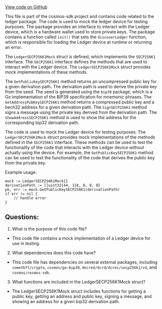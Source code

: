 [View code on GitHub](https://github.com/cosmos/cosmos-sdk.git/crypto/ledger/ledger_mock.go)

This file is part of the cosmos-sdk project and contains code related to the ledger package. The code is used to mock the ledger device for testing purposes. The package provides an interface to interact with the Ledger device, which is a hardware wallet used to store private keys. The package contains a function called `init()` that sets the `discoverLedger` function, which is responsible for loading the Ledger device at runtime or returning an error. 

The `LedgerSECP256K1Mock` struct is defined, which implements the `SECP256K1` interface. The `SECP256K1` interface defines the methods that are used to interact with the Ledger device. The `LedgerSECP256K1Mock` struct provides mock implementations of these methods. 

The `GetPublicKeySECP256K1` method returns an uncompressed public key for a given derivation path. The derivation path is used to derive the private key from the seed. The seed is generated using the `bip39` package, which is a Go implementation of the BIP39 specification for mnemonic phrases. The `GetAddressPubKeySECP256K1` method returns a compressed public key and a bech32 address for a given derivation path. The `SignSECP256K1` method signs a message using the private key derived from the derivation path. The `ShowAddressSECP256K1` method is used to show the address for the corresponding bip32 derivation path.

The code is used to mock the Ledger device for testing purposes. The `LedgerSECP256K1Mock` struct provides mock implementations of the methods defined in the `SECP256K1` interface. These methods can be used to test the functionality of the code that interacts with the Ledger device without actually using the device. For example, the `GetPublicKeySECP256K1` method can be used to test the functionality of the code that derives the public key from the private key. 

Example usage:

```
mock := LedgerSECP256K1Mock{}
derivationPath := []uint32{44, 118, 0, 0, 0}
pk, err := mock.GetPublicKeySECP256K1(derivationPath)
if err != nil {
    // handle error
}
```
## Questions: 
 1. What is the purpose of this code file?
- This code file contains a mock implementation of a Ledger device for use in testing.

2. What dependencies does this code have?
- This code file has dependencies on several external packages, including `cometbft/crypto`, `cosmos/go-bip39`, `decred/dcrd/dcrec/secp256k1/v4`, and `cosmos/cosmos-sdk`.

3. What functions are included in the LedgerSECP256K1Mock struct?
- The LedgerSECP256K1Mock struct includes functions for getting a public key, getting an address and public key, signing a message, and showing an address for a given bip32 derivation path.